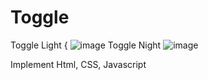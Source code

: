 # Toggle
Toggle Light {
![image](https://cdn.discordapp.com/attachments/1006337021104640000/1087864438205468712/image.png)
Toggle Night
![image](https://cdn.discordapp.com/attachments/1006337021104640000/1087864474091925645/image.png)

Implement Html, CSS, Javascript
